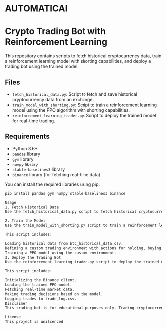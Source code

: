 # AUTOMATICAI
# Crypto Trading Bot with Reinforcement Learning

This repository contains scripts to fetch historical cryptocurrency data, train a reinforcement learning model with shorting capabilities, and deploy a trading bot using the trained model.

## Files

- `fetch_historical_data.py`: Script to fetch and save historical cryptocurrency data from an exchange.
- `train_model_with_shorting.py`: Script to train a reinforcement learning model using the PPO algorithm with shorting capabilities.
- `reinforcement_learning_trader.py`: Script to deploy the trained model for real-time trading.

## Requirements

- Python 3.6+
- `pandas` library
- `gym` library
- `numpy` library
- `stable-baselines3` library
- `binance` library (for fetching real-time data)

You can install the required libraries using pip:

```bash
pip install pandas gym numpy stable-baselines3 binance

Usage
1. Fetch Historical Data
Use the fetch_historical_data.py script to fetch historical cryptocurrency data and save it to a CSV file.

2. Train the Model
Use the train_model_with_shorting.py script to train a reinforcement learning model with shorting capabilities.

This script includes:

Loading historical data from btc_historical_data.csv.
Defining a custom trading environment with actions for holding, buying, selling, and closing positions.
Training a PPO model using the custom environment.
3. Deploy the Trading Bot
Use the reinforcement_learning_trader.py script to deploy the trained model for real-time trading.

This script includes:

Initializing the Binance client.
Loading the trained PPO model.
Fetching real-time market data.
Making trading decisions based on the model.
Logging trades to trade_log.csv.
Disclaimer
This trading bot is for educational purposes only. Trading cryptocurrencies involves significant risk and can result in substantial financial losses. Use this bot at your own risk.

License
This project is unilcenced
